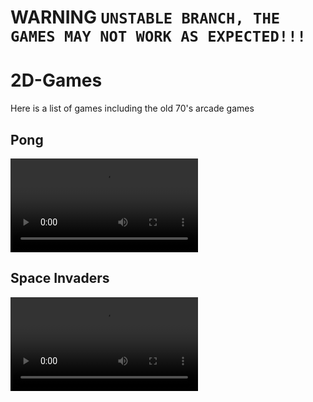 # WARNING **`UNSTABLE BRANCH, THE GAMES MAY NOT WORK AS EXPECTED!!!`**

# 2D-Games

Here is a list of games including the old 70's arcade games


## Pong
![](https://gitlab.com/Linuxious/2d-games/-/raw/unstable/src/Pong.mp4)

## Space Invaders

![](https://gitlab.com/Linuxious/2d-games/-/raw/unstable/src/SpaceInvaders.mp4)